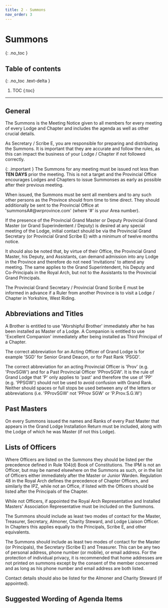 ```yaml
---
title: 2 - Summons
nav_order: 3
---
```


# Summons
{: .no_toc }

## Table of contents
{: .no_toc .text-delta }

1. TOC
{:toc}

---

## General

The Summons is the Meeting Notice given to all members for every meeting of every Lodge and Chapter and includes the agenda as well as other crucial details.

As Secretary / Scribe E, you are responsible for preparing and distributing the Summons. It is important that they are accurate and follow the rules, as this can impact the business of your Lodge / Chapter if not followed correctly.

{: .important }
The Summons for any meeting must be issued not less than **TEN DAYS** prior the meeting. This is not a target and the Provincial Office encourages Lodges and Chapters to issue Summonses as early as possible after their previous meeting.

When issued, the Summons must be sent all members and to any such other persons as the Province should from time to time direct.
They should additionally be sent to the Provincial Office at 'summonsA\#@wrprovince.com' (where '\#' is your Area number).

If the presence of the Provincial Grand Master or Deputy Provincial Grand Master (or Grand Superindentent / Deputy) is desired at any special meeting of the Lodge, initial contact should be via the Provincial Grand Secretary (or Provincial Grand Scribe E) with a minimum of twelve months notice.

It should also be noted that, by virtue of their Office, the Provincial Grand Master, his Deputy, and Assistants, can demand admission into any Lodge in the Province and therefore do not need 'invitations' to attend any meeting. The same applies to the Grand Superintendent, his Deputy and Co-Principals in the Royal Arch, but not to the Assistants to the Provincial Grand Principals.

The Provincial Grand Secretary / Provincial Grand Scribe E must be informed in advance if a Ruler from another Province is to visit a Lodge / Chapter in Yorkshire, West Riding.

## Abbreviations and Titles

A Brother is entitled to use 'Worshipful Brother' immediately after he has been installed as Master of a Lodge. A Companion is entitled to use 'Excellent Companion' immediately after being installed as Third Principal of a Chapter.

The correct abbreviation for an Acting Officer of Grand Lodge is for example 'SGD' for Senior Grand Deacon, or for Past Rank 'PSGD'.

The correct abbreviation for an acting Provincial Officer is 'Prov' (e.g. 'ProvSGW') and for a Past Provincial Officer 'PProvSGW'. It is the rule of Grand Lodge that 'P' only applies to 'past' and therefore the use of 'PP' (e.g. 'PPSGW') should not be used to avoid confusion with Grand Rank. Neither should spaces or full stops be used between any of the letters or abbreviations (i.e. 'PProvSGW' not 'PProv SGW' or 'P.Prov.S.G.W')

## Past Masters

On every Summons issued the names and Ranks of every Past Master that appears in the Grand Lodge Installation Return must be included, along with the Lodge of which he was Master (if not this Lodge).

## Lists of Officers

Where Officers are listed on the Summons they should be listed per the precedence defined in Rule 104(d) Book of Constitutions. The IPM is not an Officer, but may be named elsewhere on the Summons as such, or in the list of Officers either immediately after the Master or Junior Warden. Regulation 48 in the Royal Arch defines the precedence of Chapter Officers, and similarly the IPZ, while not an Office, if listed with the Officers should be listed after the Principals of the Chapter.

While not Officers, if appointed the Royal Arch Representative and Installed Masters' Association Representative must be included on the Summons.

The Summons should include as least two modes of contact for the Master, Treasurer, Secretary, Almoner, Charity Steward, and Lodge Liaison Officer. In Chapters this applies equally to the Principals, Scribe E, and other equivalents.

The Summons should include as least two modes of contact for the Master (or Principals), the Secretary (Scribe E) and Treasurer. This can be any two of personal address, phone number (or mobile), or email address. For the protection of individual privacy, it is recommended that home addresses are not printed on summons except by the consent of the member concerned and as long as his phone number and email address are both listed.

Contact details should also be listed for the Almoner and Charity Steward (if appointed).

## Suggested Wording of Agenda Items

